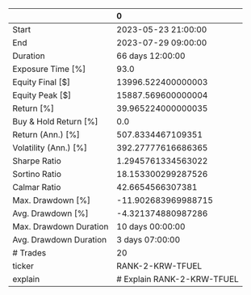 |                        | 0                          |
|:-----------------------|:---------------------------|
| Start                  | 2023-05-23 21:00:00        |
| End                    | 2023-07-29 09:00:00        |
| Duration               | 66 days 12:00:00           |
| Exposure Time [%]      | 93.0                       |
| Equity Final [$]       | 13996.522400000003         |
| Equity Peak [$]        | 15887.569600000004         |
| Return [%]             | 39.965224000000035         |
| Buy & Hold Return [%]  | 0.0                        |
| Return (Ann.) [%]      | 507.8334467109351          |
| Volatility (Ann.) [%]  | 392.27777616686365         |
| Sharpe Ratio           | 1.2945761334563022         |
| Sortino Ratio          | 18.153300299287526         |
| Calmar Ratio           | 42.6654566307381           |
| Max. Drawdown [%]      | -11.902683969988715        |
| Avg. Drawdown [%]      | -4.321374880987286         |
| Max. Drawdown Duration | 10 days 00:00:00           |
| Avg. Drawdown Duration | 3 days 07:00:00            |
| # Trades               | 20                         |
| ticker                 | RANK-2-KRW-TFUEL           |
| explain                | # Explain RANK-2-KRW-TFUEL |